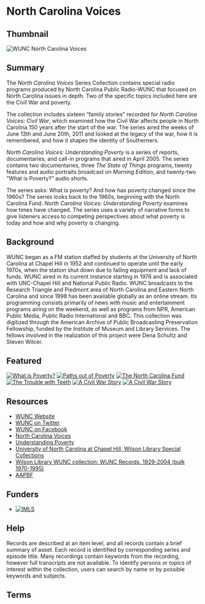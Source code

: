 # North Carolina Voices

## Thumbnail

![WUNC North Carolina Voices](https://s3.amazonaws.com/americanarchive.org/special-collections/WUNC_North_Carolina_Voices_thumbnail.png "WUNC North Carolina Voices")

## Summary

The <em>North Carolina Voices</em> Series Collection contains special radio programs produced by North Carolina Public Radio-WUNC that focused on North Carolina issues in depth. Two of the specific topics included here are the Civil War and poverty.

The collection includes sixteen “family stories” recorded for <em>North Carolina Voices: Civil War</em>, which examined how the Civil War affects people in North Carolina 150 years after the start of the war. The series aired the weeks of June 13th and June 20th, 2011 and looked at the legacy of the war, how it is remembered, and how it shapes the identity of Southerners.

<em>North Carolina Voices: Understanding Poverty</em> is a series of reports, documentaries, and call-in programs that aired in April 2005. The series contains two documentaries, three <em>The State of Things</em> programs, twenty features and audio portraits broadcast on <em>Morning Edition</em>, and twenty-two “What is Poverty?” audio shorts.

The series asks: What is poverty? And how has poverty changed since the 1960s? The series looks back to the 1960s, beginning with the North Carolina Fund. <em>North Carolina Voices: Understanding Poverty</em> examines how times have changed. The series uses a variety of narrative forms to give listeners access to competing perspectives about what poverty is today and how and why poverty is changing.


## Background

WUNC began as a FM station staffed by students at the University of North Carolina at Chapel Hill in 1952 and continued to operate until the early 1970s, when the station shut down due to failing equipment and lack of funds. WUNC aired in its current instance starting in 1976 and is associated with UNC-Chapel Hill and National Public Radio. WUNC broadcasts to the Research Triangle and Piedmont area of North Carolina and Eastern North Carolina and since 1998 has been available globally as an online stream. Its programming consists primarily of news with music and entertainment programs airing on the weekend,  as well as programs from NPR, American Public Media, Public Radio International and BBC. This collection was digitized through the American Archive of Public Broadcasting Preservation Fellowship, funded by the Institute of Museum and Library Services. The fellows involved in the realization of this project were Dena Schultz and Steven Wilcer.

## Featured

[![What is Poverty?](https://s3.amazonaws.com/americanarchive.org/special-collections/aapb_tile.png)](/catalog/cpb-aacip/515-p843r0qv2f)
[![Paths out of Poverty](https://s3.amazonaws.com/americanarchive.org/special-collections/aapb_tile.png)](/catalog/cpb-aacip/515-901zc7sj82)
[![The North Carolina Fund](https://s3.amazonaws.com/americanarchive.org/special-collections/aapb_tile.png)](/catalog/cpb-aacip/515-833mw29619)
[![The Trouble with Teeth](https://s3.amazonaws.com/americanarchive.org/special-collections/aapb_tile.png)](/catalog/cpb-aacip/515-s17sn0234k)
[![A Civil War Story](https://s3.amazonaws.com/americanarchive.org/special-collections/aapb_tile.png)](/catalog/cpb-aacip/515-9w08w38x4x)
[![A Civil War Story](https://s3.amazonaws.com/americanarchive.org/special-collections/aapb_tile.png)](/catalog/cpb-aacip/515-bv79s1mf32)

## Resources

- [WUNC Website](http://wunc.org/)
- [WUNC on Twitter](https://twitter.com/wunc)
- [WUNC on Facebook](https://www.facebook.com/915wunc)
- [North Carolina Voices](http://wunc.org/tags/north-carolina-voices#stream/0)
- [Understanding Poverty]( http://storyweb.wuncfm.unc.edu/dfd/poverty/)
- [University of North Carolina at Chapel Hill, Wilson Library Special Collections](https://library.unc.edu/wilson/)
- [Wilson Library WUNC collection: WUNC Records, 1929-2004 (bulk 1970-1995)](https://finding-aids.lib.unc.edu/40278/)
- [AAPBF](https://pbpf.americanarchive.org/)

## Funders

- [![IMLS](https://s3.amazonaws.com/americanarchive.org/org-logos/imls_logo.png "IMLS Logo")](https://www.imls.gov/)

## Help

Records are described at an item level, and all records contain a brief summary of asset. Each record is identified by corresponding series and episode title. Many recordings contain keywords from the recording, however full transcripts are not available. To identify persons or topics of interest within the collection, users can search by name or by possible keywords and subjects.

## Terms
